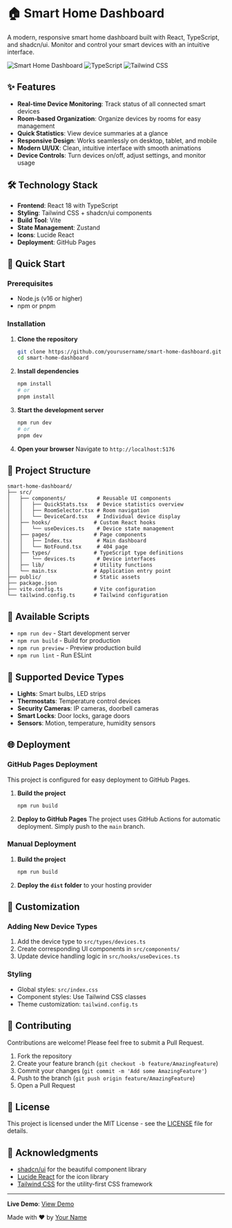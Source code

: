 # 🏠 Smart Home Dashboard

A modern, responsive smart home dashboard built with React, TypeScript, and shadcn/ui. Monitor and control your smart devices with an intuitive interface.

![Smart Home Dashboard](https://img.shields.io/badge/React-20232A?style=for-the-badge&logo=react&logoColor=61DAFB)
![TypeScript](https://img.shields.io/badge/TypeScript-007ACC?style=for-the-badge&logo=typescript&logoColor=white)
![Tailwind CSS](https://img.shields.io/badge/Tailwind_CSS-38B2AC?style=for-the-badge&logo=tailwind-css&logoColor=white)

## ✨ Features

- **Real-time Device Monitoring**: Track status of all connected smart devices
- **Room-based Organization**: Organize devices by rooms for easy management
- **Quick Statistics**: View device summaries at a glance
- **Responsive Design**: Works seamlessly on desktop, tablet, and mobile
- **Modern UI/UX**: Clean, intuitive interface with smooth animations
- **Device Controls**: Turn devices on/off, adjust settings, and monitor usage

## 🛠️ Technology Stack

- **Frontend**: React 18 with TypeScript
- **Styling**: Tailwind CSS + shadcn/ui components
- **Build Tool**: Vite
- **State Management**: Zustand
- **Icons**: Lucide React
- **Deployment**: GitHub Pages

## 🚀 Quick Start

### Prerequisites

- Node.js (v16 or higher)
- npm or pnpm

### Installation

1. **Clone the repository**
   ```bash
   git clone https://github.com/yourusername/smart-home-dashboard.git
   cd smart-home-dashboard
   ```

2. **Install dependencies**
   ```bash
   npm install
   # or
   pnpm install
   ```

3. **Start the development server**
   ```bash
   npm run dev
   # or
   pnpm dev
   ```

4. **Open your browser**
   Navigate to `http://localhost:5176`

## 📁 Project Structure

```
smart-home-dashboard/
├── src/
│   ├── components/          # Reusable UI components
│   │   ├── QuickStats.tsx   # Device statistics overview
│   │   ├── RoomSelector.tsx # Room navigation
│   │   └── DeviceCard.tsx   # Individual device display
│   ├── hooks/              # Custom React hooks
│   │   └── useDevices.ts    # Device state management
│   ├── pages/              # Page components
│   │   ├── Index.tsx        # Main dashboard
│   │   └── NotFound.tsx     # 404 page
│   ├── types/              # TypeScript type definitions
│   │   └── devices.ts       # Device interfaces
│   ├── lib/                # Utility functions
│   └── main.tsx            # Application entry point
├── public/                 # Static assets
├── package.json
├── vite.config.ts          # Vite configuration
└── tailwind.config.ts      # Tailwind configuration
```

## 🎯 Available Scripts

- `npm run dev` - Start development server
- `npm run build` - Build for production
- `npm run preview` - Preview production build
- `npm run lint` - Run ESLint

## 🔧 Supported Device Types

- **Lights**: Smart bulbs, LED strips
- **Thermostats**: Temperature control devices
- **Security Cameras**: IP cameras, doorbell cameras
- **Smart Locks**: Door locks, garage doors
- **Sensors**: Motion, temperature, humidity sensors

## 🌐 Deployment

### GitHub Pages Deployment

This project is configured for easy deployment to GitHub Pages.

1. **Build the project**
   ```bash
   npm run build
   ```

2. **Deploy to GitHub Pages**
   The project uses GitHub Actions for automatic deployment. Simply push to the `main` branch.

### Manual Deployment

1. **Build the project**
   ```bash
   npm run build
   ```

2. **Deploy the `dist` folder** to your hosting provider

## 🎨 Customization

### Adding New Device Types

1. Add the device type to `src/types/devices.ts`
2. Create corresponding UI components in `src/components/`
3. Update device handling logic in `src/hooks/useDevices.ts`

### Styling

- Global styles: `src/index.css`
- Component styles: Use Tailwind CSS classes
- Theme customization: `tailwind.config.ts`

## 🤝 Contributing

Contributions are welcome! Please feel free to submit a Pull Request.

1. Fork the repository
2. Create your feature branch (`git checkout -b feature/AmazingFeature`)
3. Commit your changes (`git commit -m 'Add some AmazingFeature'`)
4. Push to the branch (`git push origin feature/AmazingFeature`)
5. Open a Pull Request

## 📄 License

This project is licensed under the MIT License - see the [LICENSE](LICENSE) file for details.

## 🙏 Acknowledgments

- [shadcn/ui](https://ui.shadcn.com/) for the beautiful component library
- [Lucide React](https://lucide.dev/) for the icon library
- [Tailwind CSS](https://tailwindcss.com/) for the utility-first CSS framework

---

**Live Demo**: [View Demo](https://yourusername.github.io/smart-home-dashboard)

Made with ❤️ by [Your Name](https://github.com/yourusername)
